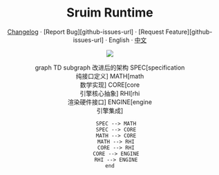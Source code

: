 <div align="center"><a name="readme-top"></a>

<h1>Sruim Runtime</h1>

[Changelog](./CHANGELOG.md) · [Report Bug][github-issues-url] · [Request Feature][github-issues-url] · English · [中文](./README-zh_CN.md)

![](https://raw.githubusercontent.com/andreasbm/readme/master/assets/lines/rainbow.png)

graph TD
subgraph 改进后的架构
SPEC[specification<br/>纯接口定义]
MATH[math<br/>数学实现]
CORE[core<br/>引擎核心抽象]
RHI[rhi<br/>渲染硬件接口]
ENGINE[engine<br/>引擎集成]

        SPEC --> MATH
        SPEC --> CORE
        MATH --> CORE
        MATH --> RHI
        CORE --> RHI
        CORE --> ENGINE
        RHI --> ENGINE
    end
